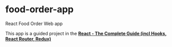 # food-order-app
React Food Order Web app

This app is a guided project in the [**React - The Complete Guide (incl Hooks, React Router, Redux)**](https://www.udemy.com/course/react-the-complete-guide-incl-redux/)
